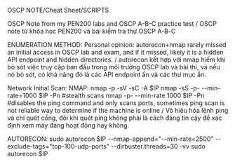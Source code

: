 OSCP NOTE/Cheat Sheet/SCRIPTS

OSCP Note from my PEN200 labs and OSCP A-B-C practice test / OSCP note từ khóa học PEN200 và bài kiểm tra thử OSCP A-B-C

ENUMERATION METHOD:
Personal opinion: autorecon+nmap rarely missed an initial access in OSCP lab and exam, and if it missed, likely it is a hidden API endpoint and hidden directories. /  autorecon kết hợp với nmap hiếm khi bỏ sót việc truy cập ban đầu trong môi trường OSCP lab và bài thi, và nếu nó bỏ sót, có khả năng đó là các API endpoint ẩn và các thư mục ẩn.

Network Initial Scan: 
NMAP:
nmap -p <ports> -sV -sC -A $IP
nmap -sS -p- --min-rate=1000 $IP -Pn #stealth scans
nmap -p- --min-rate 1000 $IP -Pn #disables the ping command and only scans ports, sometimes ping scan is not reliable way to determine if the machine is online / Vô hiệu hóa lệnh ping và chỉ quét cổng, đôi khi quét ping không phải là cách đáng tin cậy để xác định xem máy đang hoạt động hay không.

AUTORECON:
sudo autorecon $IP --nmap-append="--min-rate=2500" --exclude-tags="top-100-udp-ports" --dirbuster.threads=30 -vv 
sudo autorecon $IP






